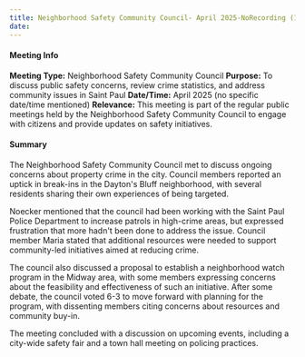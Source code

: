 ```yaml
---
title: Neighborhood Safety Community Council- April 2025-NoRecording (1)
date: 
---
```

#### Meeting Info
**Meeting Type:** Neighborhood Safety Community Council
**Purpose:** To discuss public safety concerns, review crime statistics, and address community issues in Saint Paul
**Date/Time:** April 2025 (no specific date/time mentioned)
**Relevance:** This meeting is part of the regular public meetings held by the Neighborhood Safety Community Council to engage with citizens and provide updates on safety initiatives.

#### Summary

The Neighborhood Safety Community Council met to discuss ongoing concerns about property crime in the city. Council members reported an uptick in break-ins in the Dayton's Bluff neighborhood, with several residents sharing their own experiences of being targeted.

Noecker mentioned that the council had been working with the Saint Paul Police Department to increase patrols in high-crime areas, but expressed frustration that more hadn't been done to address the issue. Council member Maria stated that additional resources were needed to support community-led initiatives aimed at reducing crime.

The council also discussed a proposal to establish a neighborhood watch program in the Midway area, with some members expressing concerns about the feasibility and effectiveness of such an initiative. After some debate, the council voted 6-3 to move forward with planning for the program, with dissenting members citing concerns about resources and community buy-in.

The meeting concluded with a discussion on upcoming events, including a city-wide safety fair and a town hall meeting on policing practices.

